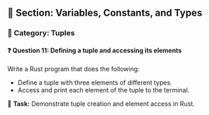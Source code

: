 ## 📘 Section: Variables, Constants, and Types  
### 🔹 Category: Tuples  
#### ❓ Question 11: Defining a tuple and accessing its elements

Write a Rust program that does the following:

- Define a tuple with three elements of different types.
- Access and print each element of the tuple to the terminal.

🔧 **Task:** Demonstrate tuple creation and element access in Rust.
